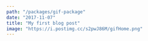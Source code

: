 ```yaml
---
path: "/packages/gif-package"
date: "2017-11-07"
title: "My first blog post"
image: "https://i.postimg.cc/s2pwJ86M/gifHome.png"
---
```

